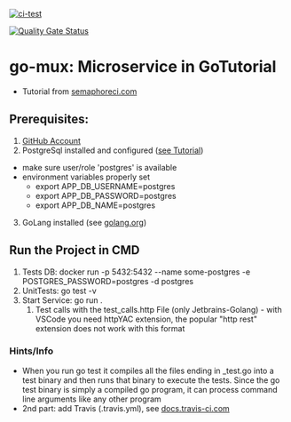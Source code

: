[![ci-test](https://github.com/aarthofer/go-ex2/actions/workflows/go.yml/badge.svg)](https://github.com/aarthofer/go-ex2/actions/workflows/go.yml)

[![Quality Gate Status](https://sonarcloud.io/api/project_badges/measure?project=aarthofer_go-ex2&metric=alert_status)](https://sonarcloud.io/summary/new_code?id=aarthofer_go-ex2)

# go-mux: Microservice in GoTutorial

- Tutorial from [semaphoreci.com](https://semaphoreci.com/community/tutorials/building-and-testing-a-rest-api-in-go-with-gorilla-mux-and-postgresql)

## Prerequisites:
1. [GitHub Account](https://github.com)
2. PostgreSql installed and configured ([see Tutorial](https://www.codementor.io/@engineerapart/getting-started-with-postgresql-on-mac-osx-are8jcopb))
  * make sure user/role 'postgres' is available
  * environment variables properly set
     * export APP\_DB_USERNAME=postgres
	  * export APP\_DB_PASSWORD=postgres
	 * export APP\_DB_NAME=postgres
3. GoLang installed (see [golang.org](https://golang.org))


## Run the Project in CMD
1. Tests DB: docker run -p 5432:5432 --name some-postgres -e POSTGRES_PASSWORD=postgres -d postgres
2. UnitTests: go test -v
3. Start Service: go run .
   1. Test calls with the test_calls.http File (only Jetbrains-Golang) - with VSCode you need httpYAC extension, the popular "http rest" extension does not work with this format

### Hints/Info
- When you run go test it compiles all the files ending in _test.go into a test binary and then runs that binary to execute the tests. Since the go test binary is simply a compiled go program, it can process command line arguments like any other program 
- 2nd part: add Travis (.travis.yml), see [docs.travis-ci.com](https://docs.travis-ci.com/user/tutorial/#to-get-started-with-travis-ci)